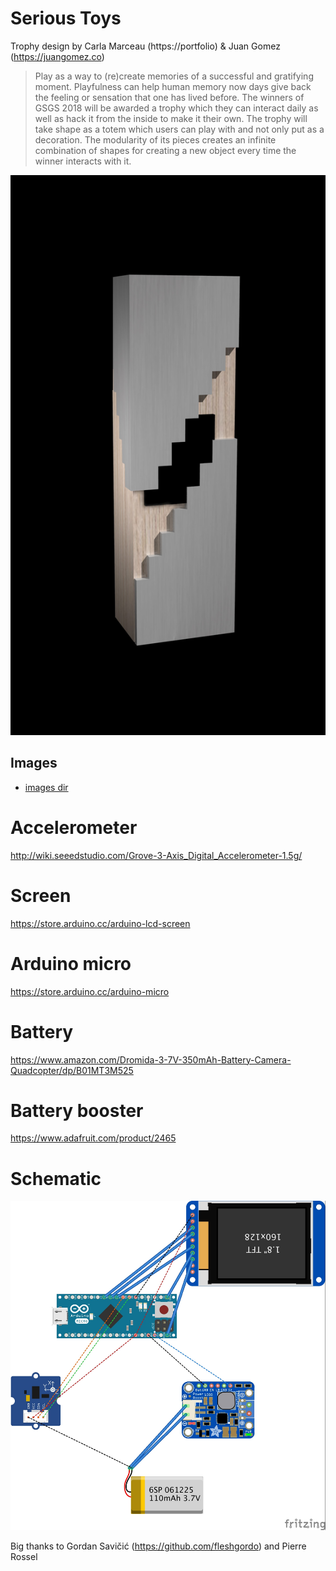 
# Serious Toys
Trophy design by Carla Marceau (https://portfolio) & Juan Gomez (https://juangomez.co)
 > Play as a way to (re)create memories of a successful and gratifying moment. Playfulness can help human memory now days give back the feeling or sensation that one has lived before.
The winners of GSGS 2018  will be awarded a trophy which they can interact daily as well as hack it from the inside to make it their own.
The trophy will take shape as a totem which users can play with and not only put as a decoration. The modularity of its pieces creates an infinite combination of shapes for creating a new object every time the winner interacts with it.

![photo of trophy rendering](images/Trophee_visualisation.jpg)

 
## Images
* [images dir](/images)


# Accelerometer

http://wiki.seeedstudio.com/Grove-3-Axis_Digital_Accelerometer-1.5g/

# Screen

https://store.arduino.cc/arduino-lcd-screen

# Arduino micro

https://store.arduino.cc/arduino-micro

# Battery

https://www.amazon.com/Dromida-3-7V-350mAh-Battery-Camera-Quadcopter/dp/B01MT3M525

# Battery booster

https://www.adafruit.com/product/2465


# Schematic

![photo of assembled board](hardware/Serious_Toys_bb.jpg)

Big thanks to Gordan Savičić (https://github.com/fleshgordo) and Pierre Rossel 

